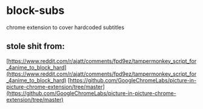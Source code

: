 # block-subs
chrome extension to cover hardcoded subtitles

## stole shit from:
[https://www.reddit.com/r/ajatt/comments/fpd9ez/tampermonkey_script_for_4anime_to_block_hard](https://www.reddit.com/r/ajatt/comments/fpd9ez/tampermonkey_script_for_4anime_to_block_hard)
[https://github.com/GoogleChromeLabs/picture-in-picture-chrome-extension/tree/master](https://github.com/GoogleChromeLabs/picture-in-picture-chrome-extension/tree/master)